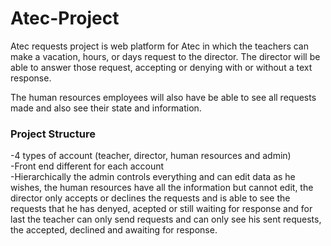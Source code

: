 # Atec-Project
<p>Atec requests project is web platform for Atec in which the teachers can make a vacation, hours, or days request to the director. The director will be able to answer those request, accepting or denying with or without a text response.</p>
<p></p>The human resources employees will also have be able to see all requests made and also see their state and information.</p>

<h3>Project Structure</h3>
-4 types of account (teacher, director, human resources and admin)
<br>-Front end different for each account
<br>-Hierarchically the admin controls everything and can edit data as he wishes, the human resources have all the information but cannot edit, the director only accepts or declines the requests and is able to see the requests that he has denyed, acepted or still waiting for response and for last the teacher can only send requests and can only see his sent requests, the accepted, declined and awaiting for response.
